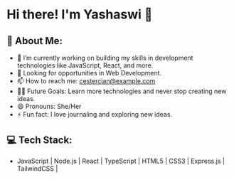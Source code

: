 # Hi there! I'm Yashaswi 👋

## 💫 About Me:
- 🔭 I’m currently working on building my skills in development technologies like JavaScript, React, and more.
- 🤔 Looking for opportunities in Web Development.
- 📫 How to reach me: cestercian@example.com
- 💪🏼 Future Goals: Learn more technologies and never stop creating new ideas.
- 😄 Pronouns: She/Her
- ⚡ Fun fact: I love journaling and exploring new ideas.


## 💻 Tech Stack:
- JavaScript | Node.js | React | TypeScript | HTML5 | CSS3 | Express.js | TailwindCSS |

